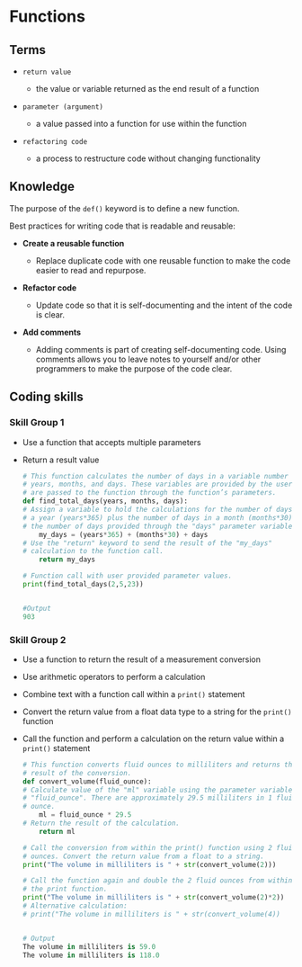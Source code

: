 # Functions

## Terms

- `return value`
    - the value or variable returned as the end result of a function

- `parameter (argument)`
    -  a value passed into a function for use within the function

- `refactoring code`
    - a process to restructure code without changing functionality

## Knowledge
The purpose of the `def()` keyword is to define a new function. 

Best practices for writing code that is readable and reusable:

- **Create a reusable function** 
    - Replace duplicate code with one reusable function to make the code easier to read and repurpose.

- **Refactor code**     
    - Update code so that it is self-documenting and the intent of the code is clear.

- **Add comments** 
    - Adding comments is part of creating self-documenting code. Using comments allows you to leave notes to yourself and/or other programmers to make the purpose of the code clear.

## Coding skills

### Skill Group 1
- Use a function that accepts multiple parameters

- Return a result value
    ```python
    # This function calculates the number of days in a variable number of 
    # years, months, and days. These variables are provided by the user and
    # are passed to the function through the function’s parameters.
    def find_total_days(years, months, days):
    # Assign a variable to hold the calculations for the number of days in
    # a year (years*365) plus the number of days in a month (months*30) plus
    # the number of days provided through the "days" parameter variable.
        my_days = (years*365) + (months*30) + days
    # Use the "return" keyword to send the result of the "my_days"  
    # calculation to the function call. 
        return my_days
    
    # Function call with user provided parameter values. 
    print(find_total_days(2,5,23))


    #Output
    903
    ```

### Skill Group 2
- Use a function to return the result of a measurement conversion

- Use arithmetic operators to perform a calculation

- Combine text with a function call within a `print()` statement

- Convert the return value from a float data type to a string for the `print()` function

- Call the function and perform a calculation on the return value within a `print()` statement

    ```python
    # This function converts fluid ounces to milliliters and returns the 
    # result of the conversion.
    def convert_volume(fluid_ounce):
    # Calculate value of the "ml" variable using the parameter variable 
    # "fluid_ounce". There are approximately 29.5 milliliters in 1 fluid
    # ounce.
        ml = fluid_ounce * 29.5  
    # Return the result of the calculation.  
        return ml
    
    # Call the conversion from within the print() function using 2 fluid 
    # ounces. Convert the return value from a float to a string.  
    print("The volume in milliliters is " + str(convert_volume(2)))
    
    # Call the function again and double the 2 fluid ounces from within
    # the print function.
    print("The volume in milliliters is " + str(convert_volume(2)*2))
    # Alternative calculation:
    # print("The volume in milliliters is " + str(convert_volume(4))
    
    
    # Output
    The volume in milliliters is 59.0
    The volume in milliliters is 118.0
    ```